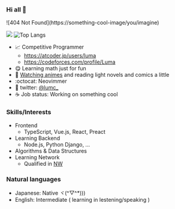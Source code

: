 ### Hi all 👋

!\[404 Not Found\](https:<span></span>//something-cool-image/you/imagine)

![](https://github-readme-stats.vercel.app/api?username=LumaKernel&count_private=true)
![Top Langs](https://github-readme-stats.vercel.app/api/top-langs/?username=LumaKernel&layout=compact)


- 📈 Competitive Programmer
  + https://atcoder.jp/users/luma
  + https://codeforces.com/profile/Luma
- 😋 Learning math just for fun
- 🗾 [Watching animes](https://scrapbox.io/luma/%E3%82%A2%E3%83%8B%E3%83%A1) and reading light novels and comics a little
- :octocat: Neovimmer
- 🔵 twitter: [@lumc_](https://twitter.com/lumc_)
- ☕ Job status: Working on something cool


### Skills/Interests

- Frontend
  - TypeScript, Vue.js, React, Preact
- Learning Backend
  - Node.js, Python Django, ...
- Algorithms & Data Structures
- Learning Network
  - Qualified in <span style="text-decoration:underline" title="ネットワークスペシャリスト">NW</span>

### Natural languages

- Japanese: Native ヾ(^▽^*)))
- English: Intermediate ( learning in lestening/speaking )
